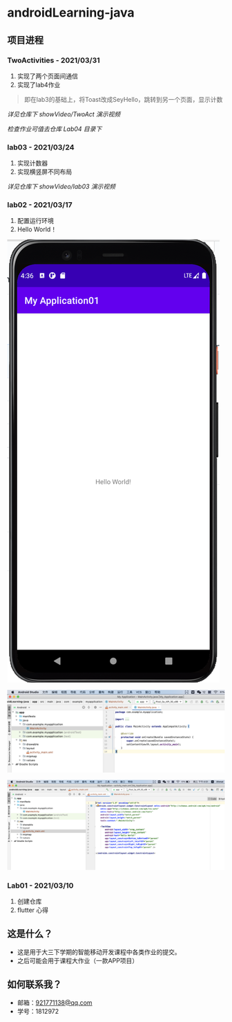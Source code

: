 # androidLearning-java

## 项目进程

### TwoActivities - 2021/03/31
1. 实现了两个页面间通信
2. 实现了lab4作业
> 即在lab3的基础上，将Toast改成SeyHello，跳转到另一个页面，显示计数

*详见仓库下 showVideo/TwoAct 演示视频*

*检查作业可值去仓库 Lab04 目录下*

### lab03 - 2021/03/24
1. 实现计数器
2. 实现横竖屏不同布局

*详见仓库下 showVideo/lab03 演示视频*

### lab02 - 2021/03/17
1. 配置运行环境
2. Hello World！

![Image Text](https://raw.githubusercontent.com/Aaaaaaaahmat/androidLearning-java/main/ResultScreenshot/lab02.png)

![Image Text](https://raw.githubusercontent.com/Aaaaaaaahmat/androidLearning-java/main/ResultScreenshot/lab02-2.png)

![Image Text](https://raw.githubusercontent.com/Aaaaaaaahmat/androidLearning-java/main/ResultScreenshot/lab02-3.png)


### Lab01 - 2021/03/10
1. 创建仓库
2. flutter 心得

## 这是什么？
- 这是用于大三下学期的智能移动开发课程中各类作业的提交。
- 之后可能会用于课程大作业（一款APP项目）

## 如何联系我？
- 邮箱：921771138@qq.com
- 学号：1812972
